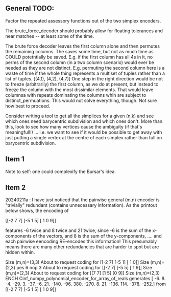 ## General TODO:

Factor the repeated assessory functions out of the two simplex encoders.

The brute_force_decoder should probably allow for floating tolerances and near matches -- at least some of the time.

The brute force decoder leaves the first column alone and then permutes the remaining columns. The saves some time, but not as much time as COULD potetntially be saved.  E.g. if the first column has all 4s in it, no perms of the second column (in a two column scenario) would ever be needed as they are not distinct.  E.g. permuting the second column here is a waste of time if the whole thing represents a multiset of tuples rather than a list of tuples.
[(4,1),
 (4,2),
 (4,7)]
 One step in the right direction would be not to freeze (arbitrarily) the first column, as we do at present, but instead to freeze the column with the most dissimilar elements. That would leave columnsa with repeats dominating the columns whih are subject to distinct_permuations.  This would not solve everything, though. Not sure how best to proceed.

Consider writing a tool to get all the simplices for a given (n,k) and see which ones need barycentric subdivision and which ones don't.  More than this, look to see how many vertices cause the ambiguity (if that's meaningful!!) ... i.e. we want to see if it would be possible to get away with just putting a single vertex at the centre of each simplex rather than full on barycentric subdivision.

## Item 1

Note to self: one could complexify the Bursar's idea.

## Item 2

20240211a : I have just noticed that the pairwise general (m,n) encoder is "trivially" redundant (contains unnecessary information). As the printout below shows,
the encoding of

[[-2  7  7]
 [-5  1  5]
 [ 1  0  9]]

 features -6 twice and 8 twice and 21 twice, since -6 is the sum of the x-components of the vectors, and 8 is the sum of the y-components, .... and each pairwise eencoding RE-encodes this information! 
 This presumably means there are many other redundancies that are harder to spot but are hidden within.

Size (m,n)=(3,3)
About to request coding for [[-2  7]
 [-5  1]
 [ 1  0]]
Size (m,n)=(2,3)
pes 6 nop 3
About to request coding for [[-2  7]
 [-5  5]
 [ 1  9]]
Size (m,n)=(2,3)
About to request coding for [[7 7]
 [1 5]
 [0 9]]
Size (m,n)=(2,3)
ENCH Cinf_numpy_polynomial_encoder_for_array_of_reals generates [  -6.    8.   -4.  -29.    3.  -37.   -6.   21. -140.  -96.  380. -270.
    8.   21. -136.  114. -378. -252.] from [[-2  7  7]
 [-5  1  5]
 [ 1  0  9]]


